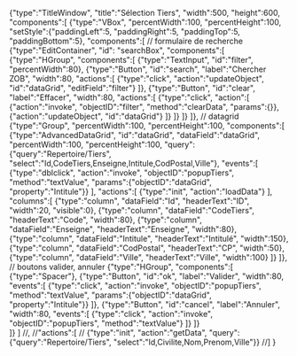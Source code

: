 {"type":"TitleWindow", "title":"Sélection Tiers", "width":500, "height":600,
"components":[
	{"type":"VBox", "percentWidth":100, "percentHeight":100, "setStyle":{"paddingLeft":5, "paddingRight":5, "paddingTop":5, "paddingBottom":5}, 
	"components":[
// formulaire de recherche
		{"type":"EditContainer", "id": "searchBox",
		"components":[
			{"type":"HGroup",
			"components":[
				{"type":"TextInput", "id":"filter", "percentWidth":80},
				{"type":"Button", "id":"search", "label":"Chercher ZOB", "width":80, "actions":[
					{"type":"click", "action":"updateObject", "id":"dataGrid", "editField":"filter"}
				]},
				{"type":"Button", "id":"clear", "label":"Effacer", "width":80, "actions":[
					{"type":"click", "action":[
						{"action":"invoke", "objectID":"filter", "method":"clearData", "params":{}},
						{"action":"updateObject", "id":"dataGrid"}
					]}
				]}
			]}
		]},
// datagrid
		{"type":"Group", "percentWidth":100, "percentHeight":100,
		"components":[
			{"type":"AdvancedDataGrid", "id":"dataGrid", "dataField":"dataGrid", "percentWidth":100, "percentHeight":100,
			"query":{"query":"Repertoire/Tiers", "select":"Id,CodeTiers,Enseigne,Intitule,CodPostal,Ville"},
			"events":[
				{"type":"dblclick", "action":"invoke", "objectID":"popupTiers", "method":"textValue", "params":{"objectID":"dataGrid", "property":"Intitule"}}
			],
			"actions":[
				{"type":"init", "action":"loadData"}
			],
			"columns":[
				{"type":"column", "dataField":"Id", "headerText":"ID", "width":20, "visible":0},
				{"type":"column", "dataField":"CodeTiers", "headerText":"Code", "width":80},
				{"type":"column", "dataField":"Enseigne", "headerText":"Enseigne", "width":80},
				{"type":"column", "dataField":"Intitule", "headerText":"Intitulé", "width":150},
				{"type":"column", "dataField":"CodPostal", "headerText":"CP", "width":50},
				{"type":"column", "dataField":"Ville", "headerText":"Ville", "width":100}
			]}
		]},
// boutons valider, annuler
		{"type":"HGroup",
		"components":[
			{"type":"Spacer"},
			{"type":"Button", "id":"ok", "label":"Valider", "width":80,
			"events":[
				{"type":"click", "action":"invoke", "objectID":"popupTiers", "method":"textValue", "params":{"objectID":"dataGrid", "property":"Intitule"}}
			]},
			{"type":"Button", "id":"cancel", "label":"Annuler", "width":80,
			"events":[
				{"type":"click", "action":"invoke", "objectID":"popupTiers", "method":"textValue"}
			]}
		]}		
	]}
]
//,
//"actions":[
//		{"type":"init", "action":"getData", "query":{"query":"Repertoire/Tiers", "select":"Id,Civilite,Nom,Prenom,Ville"}}
//]
}
